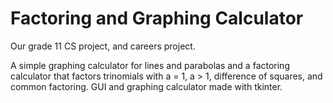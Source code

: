 # Factoring and Graphing Calculator #
Our grade 11 CS project, and careers project.

A simple graphing calculator for lines and parabolas and a factoring calculator that factors trinomials with a = 1, a > 1, difference of squares, and common factoring. GUI and graphing calculator made with tkinter.